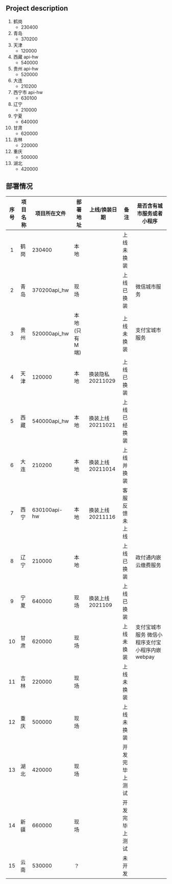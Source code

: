 ## Project description

1. 鹤岗
   - 230400
2. 青岛
   - 370200
3. 天津
   - 120000
4. 西藏 api-hw
   - 540000
5. 贵州 api-hw
   - 520000
6. 大连
   - 210200
7. 西宁市 api-hw
   - 630100
8. 辽宁
   - 210000
9. 宁夏
   - 640000
10. 甘肃
    - 620000
11. 吉林
    - 220000
12. 重庆
    - 500000
13. 湖北
    - 420000

## 部署情况

| 序号 | 项目名称 | 项目所在文件 | 部署地址        | 上线/换装日期     | 备注           | 是否含有城市服务或者小程序                       |
| :--: | -------- | ------------ | --------------- | ----------------- | -------------- | ------------------------------------------------ |
|  1   | 鹤岗     | 230400       | 本地            |                   | 上线未换装     |
|  2   | 青岛     | 370200api_hw | 现场            |                   | 上线已换装     | 微信城市服务                                     |
|  3   | 贵州     | 520000api_hw | 本地(只有 M 端) |                   | 上线未换装     | 支付宝城市服务                                   |
|  4   | 天津     | 120000       | 本地            | 换装隐私 20211029 | 上线已换装     |
|  5   | 西藏     | 540000api_hw | 本地            | 换装上线 20211021 | 上线已经换装   |
|  6   | 大连     | 210200       | 本地            | 换装上线 20211014 | 上线并换装     |
|  7   | 西宁     | 630100api-hw | 本地            | 换装上线 20211116 | 客服反馈未上线 |
|  8   | 辽宁     | 210000       | 本地            |                   | 上线已换装     | 政付通内嵌云缴费服务                             |
|  9   | 宁夏     | 640000       | 现场            | 换装上线 2021109  | 上线已换装     |
|  10  | 甘肃     | 620000       | 现场            |                   | 上线未换装     | 支付宝城市服务 微信小程序支付宝小程序内嵌 webpay |
|  11  | 吉林     | 220000       | 现场            |                   | 上线未换装     |
|  12  | 重庆     | 500000       | 现场            |                   | 上线未换装     |                                                  |
|  13  | 湖北     | 420000       | 现场            |                   | 开发完毕上测试 |
|  14  | 新疆     | 660000       | 现场            |                   | 开发完毕上测试 |                                                  |
|  15  | 云南     | 530000       | ？              |                   | 未开发         |                                                  |
